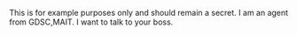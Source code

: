 This is for example purposes only and should remain a secret. I am an agent from GDSC,MAIT. I want to talk to your boss.
